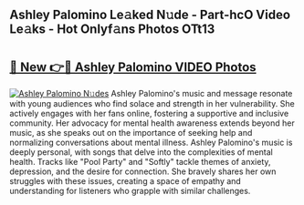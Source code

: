 ## Ashley Palomino Le𝚊ked N𝚞de - Part-hcO Video Le𝚊ks - Hot Onlyf𝚊ns Photos OTt13

# <h2><a href="http://ab47600.deff.icu/?id=Ashley+Palomino">🔗 New 👉🔴 Ashley Palomino VIDEO Photos</a></h2>

[![Ashley Palomino N𝚞des](https://i.imgur.com/rIISA9y.gif)](http://ab47600.deff.icu/?id=Ashley+Palomino)
Ashley Palomino's music and message resonate with young audiences who find solace and strength in her vulnerability. She actively engages with her fans online, fostering a supportive and inclusive community. Her advocacy for mental health awareness extends beyond her music, as she speaks out on the importance of seeking help and normalizing conversations about mental illness. Ashley Palomino's music is deeply personal, with songs that delve into the complexities of mental health. Tracks like "Pool Party" and "Softly" tackle themes of anxiety, depression, and the desire for connection. She bravely shares her own struggles with these issues, creating a space of empathy and understanding for listeners who grapple with similar challenges.
